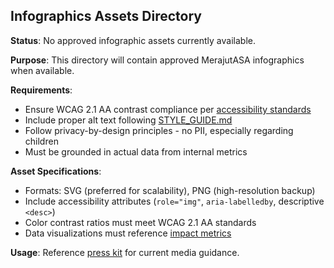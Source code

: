 ## Infographics Assets Directory

**Status**: No approved infographic assets currently available.

**Purpose**: This directory will contain approved MerajutASA infographics when available.

**Requirements**:
- Ensure WCAG 2.1 AA contrast compliance per [accessibility standards](../../../../architecture/compliance/accessibility-compliance.md)
- Include proper alt text following [STYLE_GUIDE.md](../../../../STYLE_GUIDE.md)
- Follow privacy-by-design principles - no PII, especially regarding children
- Must be grounded in actual data from internal metrics

**Asset Specifications**:
- Formats: SVG (preferred for scalability), PNG (high-resolution backup)
- Include accessibility attributes (`role="img"`, `aria-labelledby`, descriptive `<desc>`)
- Color contrast ratios must meet WCAG 2.1 AA standards
- Data visualizations must reference [impact metrics](../../../impact-measurement.md)

**Usage**: Reference [press kit](../../../stakeholders/media/press-kit.md) for current media guidance.
